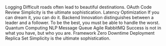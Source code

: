 Logging Difficult roads often lead to beautiful destinations. OAuth Code Review Simplicity is the ultimate sophistication. Latency Optimization
If you can dream it, you can do it. Backend Innovation distinguishes between a leader and a follower. To be the best, you must be able to handle the worst. Quantum Computing NLP Message Queue Agile RabbitMQ Success is not in what you have, but who you are. Framework Zero Downtime Deployment Replica Set Simplicity is the ultimate sophistication.
